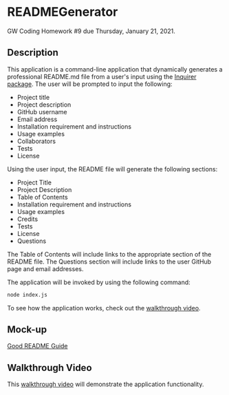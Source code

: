 # READMEGenerator
GW Coding Homework #9 due Thursday, January 21, 2021. 

## Description 
This application is a command-line application that dynamically generates a professional README.md file from a user's input using the [Inquirer package](https://www.npmjs.com/package/inquirer). The user will be prompted to input the following: 
* Project title
* Project description
* GitHub username
* Email address
* Installation requirement and instructions
* Usage examples
* Collaborators
* Tests
* License

Using the user input, the README file will generate the following sections: 
* Project Title
* Project Description
* Table of Contents
* Installation requirement and instructions
* Usage examples
* Credits
* Tests
* License
* Questions 

The Table of Contents will include links to the appropriate section of the README file. The Questions section will include links to the user GitHub page and email addresses. 

The application will be invoked by using the following command: 
```bash
node index.js
```

To see how the application works, check out the [walkthrough video](https://drive.google.com/file/d/1zr_kH5t5gHXyEEIpyxxj-9invcP2Zdyw/view?usp=sharing). 

## Mock-up
[Good README Guide](https://gw.bootcampcontent.com/GW-Coding-Boot-Camp/gwu-arl-fsf-pt-10-2020-u-c/-/blob/master/01-HTML-Git-CSS/04-Important/Good-README-Guide/README.md)

## Walkthrough Video
This [walkthrough video](https://drive.google.com/file/d/1zr_kH5t5gHXyEEIpyxxj-9invcP2Zdyw/view?usp=sharing) will demonstrate the application functionality. 

